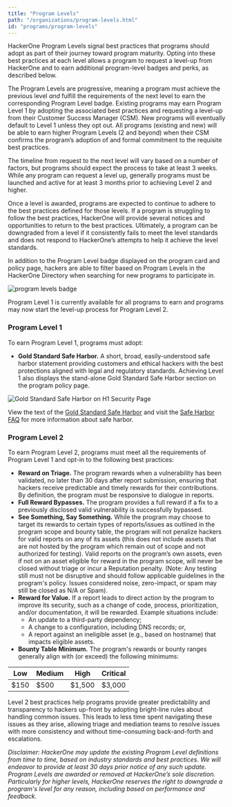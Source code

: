 ```yaml
---
title: "Program Levels"
path: "/organizations/program-levels.html"
id: "programs/program-levels"
---
```

HackerOne Program Levels signal best practices that programs should adopt as part of their journey toward program maturity. Opting into these best practices at each level allows a program to request a level-up from HackerOne and to earn additional program-level badges and perks, as described below.

The Program Levels are progressive, meaning a program must achieve the previous level *and* fulfill the requirements of the next level to earn the corresponding Program Level badge. Existing programs may earn Program Level 1 by adopting the associated best practices and requesting a level-up from their Customer Success Manager (CSM). New programs will eventually default to Level 1 unless they opt out. All programs (existing and new) will be able to earn higher Program Levels (2 and beyond) when their CSM confirms the program’s adoption of and formal commitment to the requisite best practices.

The timeline from request to the next level will vary based on a number of factors, but programs should expect the process to take at least 3 weeks. While any program can request a level up, generally programs must be launched and active for at least 3 months prior to achieving Level 2 and higher.

Once a level is awarded, programs are expected to continue to adhere to the best practices defined for those levels. If a program is struggling to follow the best practices, HackerOne will provide several notices and opportunities to return to the best practices. Ultimately, a program can be downgraded from a level if it consistently fails to meet the level standards and does not respond to HackerOne’s attempts to help it achieve the level standards.

In addition to the Program Level badge displayed on the program card and policy page, hackers are able to filter based on Program Levels in the HackerOne Directory when searching for new programs to participate in.

![program levels badge](/images/organizations/program-levels-1.png)

Program Level 1 is currently available for all programs to earn and programs may now start the level-up process for Program Level 2.

### Program Level 1
To earn Program Level 1, programs must adopt:
* **Gold Standard Safe Harbor.** A short, broad, easily-understood safe harbor statement providing customers and ethical hackers with the best protections aligned with legal and regulatory standards.
Achieving Level 1 also displays the stand-alone Gold Standard Safe Harbor section on the program policy page.

![Gold Standard Safe Harbor on H1 Security Page](/images/gold-standard-safe-harbor.png)

View the text of the [Gold Standard Safe Harbor](https://hackerone.com/security/safe_harbor) and visit the [Safe Harbor FAQ](/organizations/safe-harbor-faq.html) for more information about safe harbor.

### Program Level 2
To earn Program Level 2, programs must meet all the requirements of Program Level 1 and opt-in to the following best practices:
* **Reward on Triage.** The program rewards when a vulnerability has been validated, no later than 30 days after report submission, ensuring that hackers receive predictable and timely rewards for their contributions. By definition, the program must be responsive to dialogue in reports.
* **Full Reward Bypasses.** The program provides a full reward if a fix to a previously disclosed valid vulnerability is successfully bypassed.
* **See Something, Say Something.** While the program may choose to target its rewards to certain types of reports/issues as outlined in the program scope and bounty table, the program will not penalize hackers for valid reports on any of its assets (this does not include assets that are not hosted by the program which remain out of scope and not authorized for testing). Valid reports on the program’s own assets, even if not on an asset eligible for reward in the program scope, will never be closed without triage or incur a Reputation penalty. (Note: Any testing still must not be disruptive and should follow applicable guidelines in the program's policy. Issues considered noise, zero-impact, or spam may still be closed as N/A or Spam).
* **Reward for Value.** If a report leads to direct action by the program to improve its security, such as a change of code, process, prioritization, and/or documentation, it will be rewarded. Example situations include:
  * An update to a third-party dependency;
  * A change to a configuration, including DNS records; or,
  * A report against an ineligible asset (e.g., based on hostname) that impacts eligible assets.
* **Bounty Table Minimum.** The program's rewards or bounty ranges generally align with (or exceed) the following minimums:

Low | Medium | High | Critical
--- | ------ | ---- | --------
$150 | $500 | $1,500 | $3,000


Level 2 best practices help programs provide greater predictability and transparency to hackers up-front by adopting bright-line rules about handling common issues. This leads to less time spent navigating these issues as they arise, allowing triage and mediation teams to resolve issues with more consistency and without time-consuming back-and-forth and escalations.

*Disclaimer: HackerOne may update the existing Program Level definitions from time to time, based on industry standards and best practices. We will endeavor to provide at least 30 days prior notice of any such update. Program Levels are awarded or removed at HackerOne’s sole discretion. Particularly for higher levels, HackerOne reserves the right to downgrade a program's level for any reason, including based on performance and feedback.*
